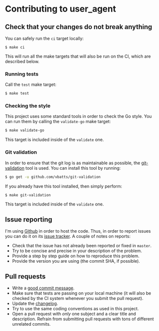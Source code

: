 # Contributing to user_agent

## Check that your changes do not break anything

You can safely run the `ci` target locally:

```
$ make ci
```

This will run all the make targets that will also be run on the CI, which are
described below.

### Running tests

Call the `test` make target:

```bash
$ make test
```

### Checking the style

This project uses some standard tools in order to check the Go style. You can
run them by calling the `validate-go` make target:

```bash
$ make validate-go
```

This target is included inside of the `validate` one.

### Git validation

In order to ensure that the git log is as maintainable as possible, the
[git-validation](https://github.com/vbatts/git-validation) tool is used. You can
install this tool by running:

```bash
$ go get -u github.com/vbatts/git-validation
```

If you already have this tool installed, then simply perform:

```bash
$ make git-validation
```

This target is included inside of the `validate` one.

## Issue reporting

I'm using [Github](https://github.com/mssola/user_agent) in order to host the
code. Thus, in order to report issues you can do it on its [issue
tracker](https://github.com/mssola/user_agent/issues). A couple of notes on
reports:

- Check that the issue has not already been reported or fixed in `master`.
- Try to be concise and precise in your description of the problem.
- Provide a step by step guide on how to reproduce this problem.
- Provide the version you are using (the commit SHA, if possible).

## Pull requests

- Write a [good commit message](https://chris.beams.io/posts/git-commit/).
- Make sure that tests are passing on your local machine (it will also be
checked by the CI system whenever you submit the pull request).
- Update the [changelog](./CHANGELOG.md).
- Try to use the same coding conventions as used in this project.
- Open a pull request with *only* one subject and a clear title and
description. Refrain from submitting pull requests with tons of different
unrelated commits.

